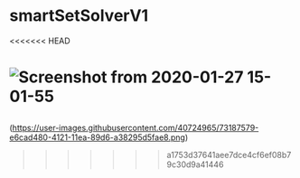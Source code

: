 # smartSetSolverV1
<<<<<<< HEAD

![Screenshot from 2020-01-27 15-01-55](https://user-images.githubusercontent.com/40724965/73187671-0e21a180-4122-11ea-92ed-71be79d7e299.png)
=======
## 

(https://user-images.githubusercontent.com/40724965/73187579-e6cad480-4121-11ea-89d6-a38295d5fae8.png)
>>>>>>> a1753d37641aee7dce4cf6ef08b79c30d9a41446

